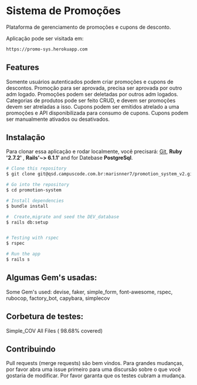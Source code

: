 # Sistema de Promoções 
Plataforma de gerenciamento de promoções e cupons de desconto.

Aplicação pode ser visitada em: 
```bash
https://promo-sys.herokuapp.com
```

## Features
  Somente usuários autenticados podem criar promoções e cupons de descontos. Promoção para ser aprovada, precisa ser aprovada por outro adm logado. Promoções podem ser deletadas por outros adm logados. Categorias de produtos pode ser feito CRUD, e devem ser promoções devem ser atreladas a isso. Cupons podem ser emitidos atrelado a uma promoções e API disponibilizada para consumo de cupons. 
  Cupons podem ser manualmente ativados ou desativados. 


## Instalação
  Para clonar essa aplicação e rodar localmente, você precisará: [Git](https://git-scm.com), <b>Ruby '2.7.2' </b>, <b>Rails'~> 6.1.1' </b> and for Datebase <b> PostgreSql</b>. 

```bash
# Clone this repository
$ git clone git@qsd.campuscode.com.br:marisnner7/promotion_system_v2.git

# Go into the repository
$ cd promotion-system

# Install dependencies
$ bundle install

#  Create,migrate and seed the DEV_database
$ rails db:setup


# Testing with rspec
$ rspec

# Run the app
$ rails s
```

## Algumas Gem's usadas:
Some Gem's used: devise, faker, simple_form, font-awesome, rspec, rubocop, factory_bot, capybara, simplecov

## Corbetura de testes: 
  Simple_COV
  All Files ( 98.68% covered)
 
## Contribuindo
Pull requests (merge requests) são bem vindos. Para grandes mudanças, por favor abra uma issue primeiro para uma discursão sobre o que você gostaria de modificar. Por favor garanta que os testes cubram a mudança.

